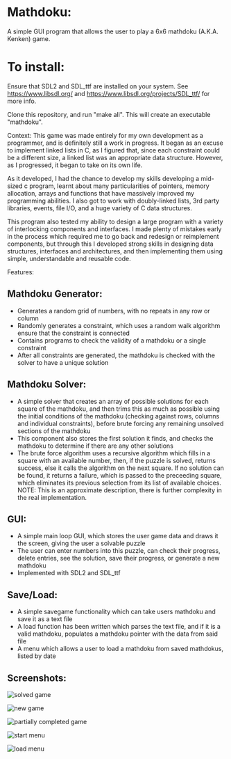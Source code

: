 # Mathdoku:

A simple GUI program that allows the user to play a 6x6 mathdoku (A.K.A. Kenken) game.

# To install:

Ensure that SDL2 and SDL_ttf are installed on your system. See https://www.libsdl.org/ and https://www.libsdl.org/projects/SDL_ttf/ for more info.

Clone this repository, and run "make all". This will create an executable "mathdoku".

Context: This game was made entirely for my own development as a programmer, and is definitely still a work in progress. It began as an excuse to implement linked lists in C, as I figured that, since each constraint could be a different size, a linked list was an appropriate data structure. However, as I progressed, it began to take on its own life. 

As it developed, I had the chance to develop my skills developing a mid-sized c program, learnt about many particularities of pointers, memory allocation, arrays and functions that have massively improved my programming abilities. I also got to work with doubly-linked lists, 3rd party libraries, events, file I/O, and a huge variety of C data structures. 

This program also tested my ability to design a large program with a variety of interlocking components and interfaces. I made plenty of mistakes early in the process which required me to go back and redesign or reimplement components, but through this I developed strong skills in designing data structures, interfaces and architectures, and then implementing them using simple, understandable and reusable code.

Features:

## Mathdoku Generator:

- Generates a random grid of numbers, with no repeats in any row or column
- Randomly generates a constraint, which uses a random walk algorithm ensure that the constraint is connected
- Contains programs to check the validity of a mathdoku or a single constraint
- After all constraints are generated, the mathdoku is checked with the solver to have a unique solution

## Mathdoku Solver:

- A simple solver that creates an array of possible solutions for each square of the mathdoku, and then trims this as much as possible using the initial conditions of the mathdoku (checking against rows, columns and individual constraints), before brute forcing any remaining unsolved sections of the mathdoku
- This component also stores the first solution it finds, and checks the mathdoku to determine if there are any other solutions
- The brute force algorithm uses a recursive algorithm which fills in a square with an available number, then, if the puzzle is solved, returns success, else it calls the algorithm on the next square. If no solution can be found, it returns a failure, which is passed to the preceeding square, which eliminates its previous selection from its list of available choices. NOTE: This is an approximate description, there is further complexity in the real implementation.

## GUI:

- A simple main loop GUI, which stores the user game data and draws it the screen, giving the user a solvable puzzle
- The user can enter numbers into this puzzle, can check their progress, delete entries, see the solution, save their progress, or generate a new mathdoku
- Implemented with SDL2 and SDL_ttf

## Save/Load:

- A simple savegame functionality which can take users mathdoku and save it as a text file
- A load function has been written which parses the text file, and if it is a valid mathdoku, populates a mathdoku pointer with the data from said file
- A menu which allows a user to load a mathdoku from saved mathdokus, listed by date

## Screenshots:

![solved game](res/img10.png)

![new game](res/img9.png)

![partially completed game](res/img8.png)

![start menu](res/img5.png)

![load menu](res/img6.png)

